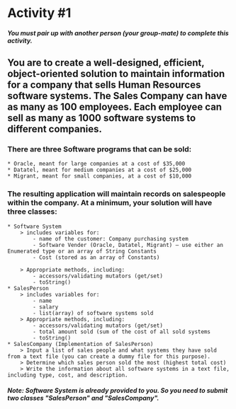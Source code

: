 # Activity #1

##### You must pair up with another person (your group-mate) to complete this activity. 

## You are to create a well-designed, efficient, object-oriented solution to maintain information for a company that sells Human Resources software systems. The Sales Company can have as many as 100 employees. Each employee can sell as many as 1000 software systems to different companies.

### There are three Software programs that can be sold: 
    * Oracle, meant for large companies at a cost of $35,000 
    * Datatel, meant for medium companies at a cost of $25,000 
    * Migrant, meant for small companies, at a cost of $10,000

### The resulting application will maintain records on salespeople within the company. At a minimum, your solution will have three classes: 
    * Software System 
        > includes variables for: 
            - name of the customer: Company purchasing system 
            - Software Vender (Oracle, Datatel, Migrant) – use either an Enumerated type or an array of String Constants 
            - Cost (stored as an array of Constants) 

        > Appropriate methods, including: 
            - accessors/validating mutators (get/set) 
            - toString()
    * SalesPerson
        > includes variables for:
            - name
            - salary
            - list(array) of software systems sold
        > Appropriate methods, including:
            - accessors/validating mutators (get/set)
            - total amount sold (sum of the cost of all sold systems
            - toString() 
    * SalesCompany (Implementation of SalesPerson)
        > Input a list of sales people and what systems they have sold from a text file (you can create a dummy file for this purpose).
        > Determine which sales person sold the most (highest total cost) 
        > Write the information about all software systems in a text file, including type, cost, and description.

##### Note: Software System is already provided to you. So you need to submit two classes "SalesPerson" and "SalesCompany".

